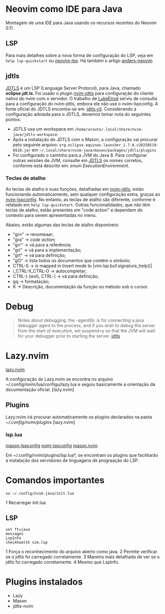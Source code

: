 Neovim como IDE para Java
=========================

Montagem de uma IDE para Java usando os recursos recentes do Neovim 0.11.


## LSP

Para mais detalhes sobre a nova forma de configuração do LSP, veja em `help lsp-quickstart` ou [neovim-lsp](https://neovim.io/doc/user/lsp.html "LSP"). Há também o artigo [anders-neovim](https://gpanders.com/blog/whats-new-in-neovim-0-11/ "What's New in Neovim 0.11")


## jdtls

[JDTLS](https://github.com/eclipse-jdtls/eclipse.jdt.ls/wiki "eclipse.jdt.ls wiki") é um LSP (Language Server Protocol), para Java, chamado **eclipse.jdt.ls**. Foi usado o plugin [nvim-jdtls](https://github.com/mfussenegger/nvim-jdtls) para configuração do cliente nativo do nvim com o servidor. O trabalho de [LukeElrod](https://github.com/LukeElrod/nvim/tree/master) serviu de consulta para a configuração do nvim-jdtls, embora ele não use o nvim-lspconfig. A fonte oficial do JDTLS encontra-se em: [jdtls-cli](https://github.com/eclipse-jdtls/eclipse.jdt.ls/wiki/Running-the-JAVA-LS-server-from-the-command-line). Considerando a configuração adotada para o JDTLS, devemos tomar nota do seguintes pontos:
- JDTLS usa um workspace em `/home/arauto/.local/share/nvim-java/jdtls-workspace`.
- Após a instalação do JDTLS com o Mason, a configuração vai procurar pelo seguinte arquivo: `org.eclipse.equinox.launcher_1.7.0.v20250519-0528.jar` em `~/.local/share/nvim-java/mason/packages/jdtls/plugins` 
- Foi configurado o caminho para a JVM do Java 8. Para configurar outras versões de JVM, consulte em [JDTLS](https://github.com/eclipse-jdtls/eclipse.jdt.ls/wiki) os nomes corretos, conforme está descrito em: *enum ExecutionEnvironment*.


### Teclas de atalho

As teclas de atalho e suas funções, detalhadas em [nvim-jdtls](https://github.com/mfussenegger/nvim-jdtls), estão funcionando automaticamente, sem qualquer configuração extra, graças ao [nvim-lspconfig](https://github.com/neovim/nvim-lspconfig). No entanto, as teclas de atalho são diferente, conforme é relatado em `help lsp-quickstart`. Outras funcionalidades, que não têm teclas de atalho, estão presentes em "code action" e dependem do contexto para serem apresentadas no menu. 

Abaixo, estão algumas das teclas de atalho disponíveis:
- "grn" -> renomeaar;
- "gra" -> *code action*;
- "grr" -> vá para a referência;
- "gri" -> vá para a implementação;
- "grt" -> vá para definição;
- "gO" -> lista todos os documentos que contém o símbolo;
- CTRL-S -> is mapped in Insert mode to |vim.lsp.buf.signature_help()|
- i_CTRL-X_CTRL-O -> autocompletar;
- CTRL-} (wsl), CTRL-] -> vá para definição;
- gq -> formatação;
- K -> Descrição, documentação da função ou método sob o cursor.


# Debug

> Notes about debugging: the -agentlib: is for connecting a java debugger agent to the process, and if you wish to debug the server from the start of execution, set suspend=y so that the JVM will wait for your debugger prior to starting the server. [jdtls](https://github.com/eclipse-jdtls/eclipse.jdt.ls/wiki "eclipse.jdt.ls wiki")

# Lazy.nvim
[lazy.nvim](https://github.com/folke/lazy.nvim)

A configuração do Lazy.nvim se encontra no arquivo ~/.config/nvim/lua/configu/lazy.lua e seguiu basicamente a orientação da documentação oficial. [lazy.nvim]

## Plugins

Lazy.nvim irá procurar automaticamente os plugins declarados na pasta *~/.config/nvim/plugins* [lazy.nvim]

### lsp.lua
[mason-lspconfig](https://github.com/mason-org/mason-lspconfig.nvim)
[nvim-lspconfig](https://github.com/neovim/nvim-lspconfig)
[mason.nvim](mason-org/mason.nvim)

Em ~/.config/nvim/plugins/lsp.lua*, se encontram os plugins que facilitarão a instalação dos servidores de linguagens de prograação do LSP.

# Comandos importantes

```neovim
so ~/.config/nvim-java/init.lua
```
1 Recarregar init.lua

## LSP

```neovim
set ft=java
messages
LspInfo
checkhealth vim.lsp
```
1 Força o reconhecimento do arquivo aberto como java.
2 Permite verificar se o jdtls foi carregado corretamente.
3 Maneira mais detalhada de ver se o jdtls foi carregado corretamente.
4 Mesmo que LspInfo.



# Plugins instalados

* Lazy
* Mason
* jdtls-nvim

